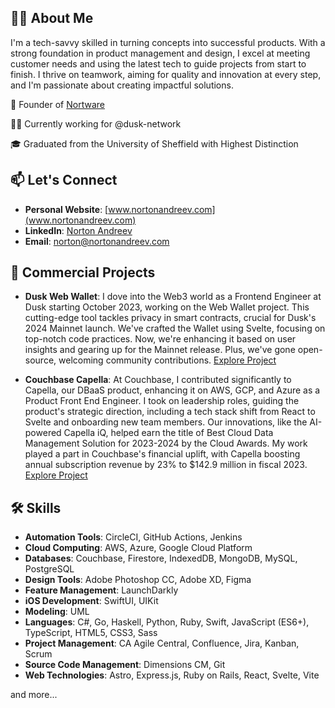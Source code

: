
## 👨‍💼 About Me
I'm a tech-savvy skilled in turning concepts into successful products. With a strong foundation in product management and design, I excel at meeting customer needs and using the latest tech to guide projects from start to finish. I thrive on teamwork, aiming for quality and innovation at every step, and I'm passionate about creating impactful solutions.

🚀 Founder of [Nortware](www.nortware.ltd)

👨‍💻 Currently working for @dusk-network

🎓 Graduated from the University of Sheffield with Highest Distinction

## 📫 Let's Connect
- **Personal Website**: [www.nortonandreev.com](www.nortonandreev.com)
- **LinkedIn**: [Norton Andreev](https://www.linkedin.com/in/nortonandreev)
- **Email**: [norton@nortonandreev.com](mailto:norton@nortonandreev.com)

## 💼 Commercial Projects
- **Dusk Web Wallet**: 
I dove into the Web3 world as a Frontend Engineer at Dusk starting October 2023, working on the Web Wallet project. This cutting-edge tool tackles privacy in smart contracts, crucial for Dusk's 2024 Mainnet launch. We've crafted the Wallet using Svelte, focusing on top-notch code practices. Now, we're enhancing it based on user insights and gearing up for the Mainnet release. Plus, we've gone open-source, welcoming community contributions. [Explore Project](https://wallet.dusk.network)

- **Couchbase Capella**: 
At Couchbase, I contributed significantly to Capella, our DBaaS product, enhancing it on AWS, GCP, and Azure as a Product Front End Engineer. I took on leadership roles, guiding the product's strategic direction, including a tech stack shift from React to Svelte and onboarding new team members. Our innovations, like the AI-powered Capella iQ, helped earn the title of Best Cloud Data Management Solution for 2023-2024 by the Cloud Awards. My work played a part in Couchbase's financial uplift, with Capella boosting annual subscription revenue by 23% to $142.9 million in fiscal 2023. [Explore Project](https://capella.couchbase.com)

## 🛠 Skills
- **Automation Tools**: CircleCI, GitHub Actions, Jenkins
- **Cloud Computing**: AWS, Azure, Google Cloud Platform
- **Databases**: Couchbase, Firestore, IndexedDB, MongoDB, MySQL, PostgreSQL
- **Design Tools**: Adobe Photoshop CC, Adobe XD, Figma
- **Feature Management**: LaunchDarkly
- **iOS Development**: SwiftUI, UIKit
- **Modeling**: UML
- **Languages**: C#, Go, Haskell, Python, Ruby, Swift, JavaScript (ES6+), TypeScript, HTML5, CSS3, Sass
- **Project Management**: CA Agile Central, Confluence, Jira, Kanban, Scrum
- **Source Code Management**: Dimensions CM, Git
- **Web Technologies**: Astro, Express.js, Ruby on Rails, React, Svelte, Vite

and more...

